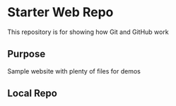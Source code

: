 # Starter Web Repo

This repository is for showing how Git and GitHub work

## Purpose

Sample website with plenty of files for demos

## Local Repo